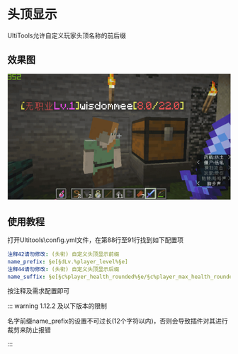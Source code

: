 # 头顶显示

UltiTools允许自定义玩家头顶名称的前后缀

## 效果图

![](/assets/头顶显示.png)

## 使用教程

打开Ultitools\config.yml文件，在第88行至91行找到如下配置项

```yaml
注释42请勿修改: (头衔) 自定义头顶显示前缀
name_prefix: §e[§dLv.%player_level%§e]
注释44请勿修改: (头衔) 自定义头顶显示后缀
name_suffix: §e[§c%player_health_rounded%§e/§c%player_max_health_rounded%§e]
```

按注释及需求配置即可

::: warning 1.12.2 及以下版本的限制

名字前缀name\_prefix的设置不可过长(12个字符以内)，否则会导致插件对其进行裁剪来防止报错

:::

